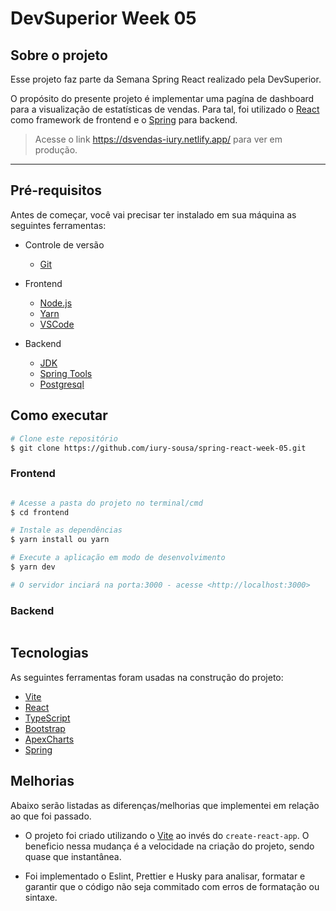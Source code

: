 # DevSuperior Week 05

## Sobre o projeto

Esse projeto faz parte da Semana Spring React realizado pela DevSuperior.

O propósito do presente projeto é implementar uma pagína de dashboard para a visualização de estatísticas de vendas. Para tal, foi utilizado o [React](https://pt-br.reactjs.org/) como framework de frontend e o [Spring](https://spring.io/) para backend.

> Acesse o link https://dsvendas-iury.netlify.app/ para ver em produção.

---

## Pré-requisitos

Antes de começar, você vai precisar ter instalado em sua máquina as seguintes ferramentas:

- Controle de versão
  - [Git](https://git-scm.com)

- Frontend
  - [Node.js](https://nodejs.org/en/)
  - [Yarn](https://classic.yarnpkg.com/en/docs/install/#windows-stable)
  - [VSCode](https://code.visualstudio.com/)

- Backend
  - [JDK](https://www.azul.com/downloads/?package=jdk)
  - [Spring Tools](https://spring.io/tools)
  - [Postgresql](https://www.postgresql.org/download/)

## Como executar

```bash
# Clone este repositório
$ git clone https://github.com/iury-sousa/spring-react-week-05.git

```

### Frontend

```bash

# Acesse a pasta do projeto no terminal/cmd
$ cd frontend

# Instale as dependências
$ yarn install ou yarn

# Execute a aplicação em modo de desenvolvimento
$ yarn dev

# O servidor inciará na porta:3000 - acesse <http://localhost:3000>

```

### Backend

```bash

```

## Tecnologias

As seguintes ferramentas foram usadas na construção do projeto:

- [Vite](https://vitejs.dev/)
- [React](https://pt-br.reactjs.org/)
- [TypeScript](https://www.typescriptlang.org/)
- [Bootstrap](https://getbootstrap.com/docs/5.1/getting-started)
- [ApexCharts](https://apexcharts.com/docs/react-charts/)
- [Spring](https://spring.io/)
  
## Melhorias

Abaixo serão listadas as diferenças/melhorias que implementei em relação ao que foi passado.

- O projeto foi criado utilizando o [Vite](https://vitejs.dev/) ao invés do `create-react-app`. O beneficio nessa mudança é a velocidade na criação do projeto, sendo quase que instantânea.

- Foi implementado o Eslint, Prettier e Husky para analisar, formatar e garantir que o código não seja commitado com erros de formatação ou sintaxe.